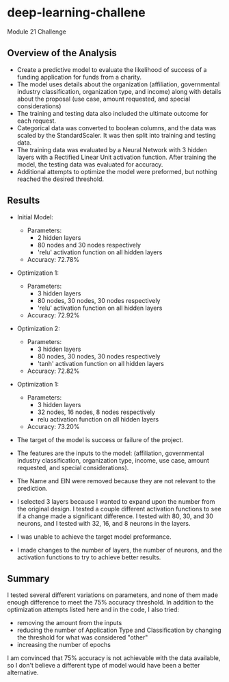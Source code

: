 # deep-learning-challene
Module 21 Challenge

## Overview of the Analysis

* Create a predictive model to evaluate the likelihood of success of a funding application for funds from a charity.
* The model uses details about the organization (affiliation, governmental industry classification, organization type, and income) along with details about the proposal (use case, amount requested, and special considerations)
* The training and testing data also included the ultimate outcome for each request.
* Categorical data was converted to boolean columns, and the data was scaled by the StandardScaler. It was then split into training and testing data.
* The training data was evaluated by a Neural Network with 3 hidden layers with a Rectified Linear Unit activation function. After training the model, the testing data was evaluated for accuracy.
* Additional attempts to optimize the model were preformed, but nothing reached the desired threshold.           

## Results

* Initial Model:
  * Parameters:
    * 2 hidden layers
	* 80 nodes and 30 nodes respectively
	* 'relu' activation function on all hidden layers
  * Accuracy: 72.78%

* Optimization 1:
  * Parameters:
    * 3 hidden layers
	* 80 nodes, 30 nodes, 30 nodes respectively
	* 'relu' activation function on all hidden layers
  * Accuracy: 72.92%

* Optimization 2:
  * Parameters:
    * 3 hidden layers
	* 80 nodes, 30 nodes, 30 nodes respectively
	* 'tanh' activation function on all hidden layers
  * Accuracy: 72.82%

* Optimization 1:
  * Parameters:
    * 3 hidden layers
	* 32 nodes, 16 nodes, 8 nodes respectively
	* relu activation function on all hidden layers
  * Accuracy: 73.20%

* The target of the model is success or failure of the project.
* The features are the inputs to the model: (affiliation, governmental industry classification, organization type, income, use case, amount requested, and special considerations).
* The Name and EIN were removed because they are not relevant to the prediction.
* I selected 3 layers because I wanted to expand upon the number from the original design. I tested a couple different activation functions to see if a change made a significant difference. I tested with 80, 30, and 30 neurons, and I tested with 32, 16, and 8 neurons in the layers.
* I was unable to achieve the target model preformance.
* I made changes to the number of layers, the number of neurons, and the activation functions to try to achieve better results.


## Summary

I tested several different variations on parameters, and none of them made enough difference to meet the 75% accuracy threshold. In addition to the optimization attempts listed here and in the code, I also tried:
 * removing the amount from the inputs
 * reducing the number of Application Type and Classification by changing the threshold for what was considered "other"
 * increasing the number of epochs

I am convinced that 75% accuracy is not achievable with the data available, so I don't believe a different type of model would have been a better alternative.
